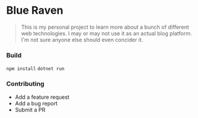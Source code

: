 # Blue Raven

> This is my personal project to learn more about a bunch of different web technologies. I may or may not use it as an actual blog platform. I'm not sure anyone else should even concider it.

### Build

`npm install`
`dotnet run`

### Contributing

-   Add a feature request
-   Add a bug report
-   Submit a PR
